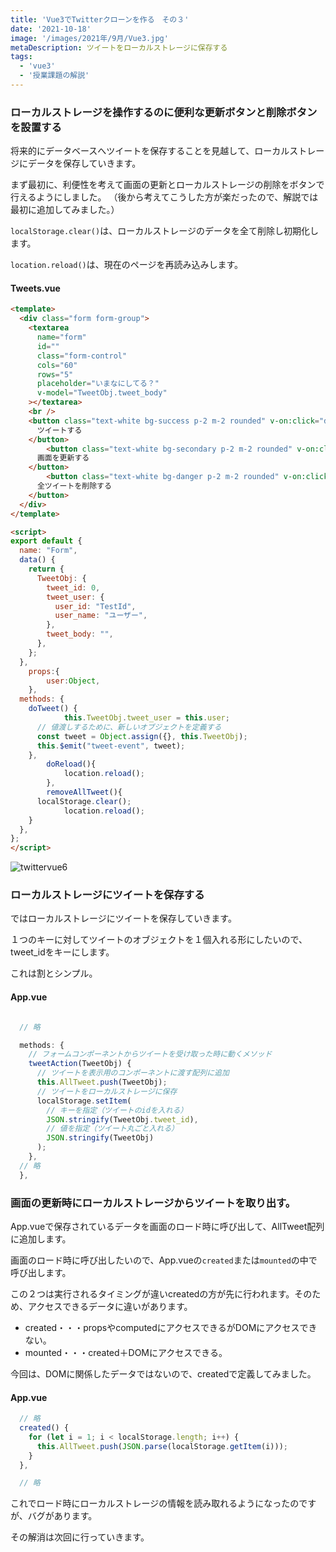 ```yaml
---
title: 'Vue3でTwitterクローンを作る　その３'
date: '2021-10-18'
image: '/images/2021年/9月/Vue3.jpg'
metaDescription: ツイートをローカルストレージに保存する
tags:
  - 'vue3'
  - '授業課題の解説'
---
```



### ローカルストレージを操作するのに便利な更新ボタンと削除ボタンを設置する

将来的にデータベースへツイートを保存することを見越して、ローカルストレージにデータを保存していきます。

まず最初に、利便性を考えて画面の更新とローカルストレージの削除をボタンで行えるようにしました。
（後から考えてこうした方が楽だったので、解説では最初に追加してみました。）

<code>localStorage.clear()</code>は、ローカルストレージのデータを全て削除し初期化します。

<code>location.reload()</code>は、現在のページを再読み込みします。

#### Tweets.vue

```html
<template>
  <div class="form form-group">
    <textarea
      name="form"
      id=""
      class="form-control"
      cols="60"
      rows="5"
      placeholder="いまなにしてる？"
      v-model="TweetObj.tweet_body"
    ></textarea>
    <br />
    <button class="text-white bg-success p-2 m-2 rounded" v-on:click="doTweet">
      ツイートする
    </button>
		<button class="text-white bg-secondary p-2 m-2 rounded" v-on:click="doReload">
      画面を更新する
    </button>
		<button class="text-white bg-danger p-2 m-2 rounded" v-on:click="removeAllTweet">
      全ツイートを削除する
    </button>
  </div>
</template>

<script>
export default {
  name: "Form",
  data() {
    return {
      TweetObj: {
        tweet_id: 0,
        tweet_user: {
          user_id: "TestId",
          user_name: "ユーザー",
        },
        tweet_body: "",
      },
    };
  },
	props:{
		user:Object,
	},
  methods: {
    doTweet() {
			this.TweetObj.tweet_user = this.user;
      // 値渡しするために、新しいオブジェクトを定義する
      const tweet = Object.assign({}, this.TweetObj);
      this.$emit("tweet-event", tweet);
    },
		doReload(){
			location.reload();
		},
		removeAllTweet(){
      localStorage.clear();
			location.reload();
    }
  },
};
</script>


```

![twittervue6](/images/2021年/10月/twittervue6.png)

### ローカルストレージにツイートを保存する

ではローカルストレージにツイートを保存していきます。

１つのキーに対してツイートのオブジェクトを１個入れる形にしたいので、<blue>tweet_id</blue>をキーにします。

これは割とシンプル。

#### App.vue
```javascript

  // 略

  methods: {
    // フォームコンポーネントからツイートを受け取った時に動くメソッド
    tweetAction(TweetObj) {
      // ツイートを表示用のコンポーネントに渡す配列に追加
      this.AllTweet.push(TweetObj);
      // ツイートをローカルストレージに保存
      localStorage.setItem(
        // キーを指定（ツイートのidを入れる）
        JSON.stringify(TweetObj.tweet_id),
        // 値を指定（ツイート丸ごと入れる）
        JSON.stringify(TweetObj)
      );
    },
  // 略
  },

```

### 画面の更新時にローカルストレージからツイートを取り出す。

App.vueで保存されているデータを画面のロード時に呼び出して、AllTweet配列に追加します。

画面のロード時に呼び出したいので、App.vueの<code>created</code>または<code>mounted</code>の中で呼び出します。

この２つは実行されるタイミングが違いcreatedの方が先に行われます。そのため、アクセスできるデータに違いがあります。

- created・・・propsやcomputedにアクセスできるがDOMにアクセスできない。
- mounted・・・created＋DOMにアクセスできる。
  
今回は、DOMに関係したデータではないので、createdで定義してみました。


#### App.vue

```javascript
  // 略
  created() {
    for (let i = 1; i < localStorage.length; i++) {
      this.AllTweet.push(JSON.parse(localStorage.getItem(i)));
    }
  },

  // 略
```

これでロード時にローカルストレージの情報を読み取れるようになったのですが、バグがあります。

その解消は次回に行っていきます。